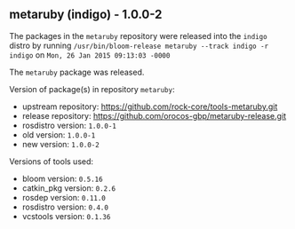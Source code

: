 ## metaruby (indigo) - 1.0.0-2

The packages in the `metaruby` repository were released into the `indigo` distro by running `/usr/bin/bloom-release metaruby --track indigo -r indigo` on `Mon, 26 Jan 2015 09:13:03 -0000`

The `metaruby` package was released.

Version of package(s) in repository `metaruby`:
- upstream repository: https://github.com/rock-core/tools-metaruby.git
- release repository: https://github.com/orocos-gbp/metaruby-release.git
- rosdistro version: `1.0.0-1`
- old version: `1.0.0-1`
- new version: `1.0.0-2`

Versions of tools used:
- bloom version: `0.5.16`
- catkin_pkg version: `0.2.6`
- rosdep version: `0.11.0`
- rosdistro version: `0.4.0`
- vcstools version: `0.1.36`


